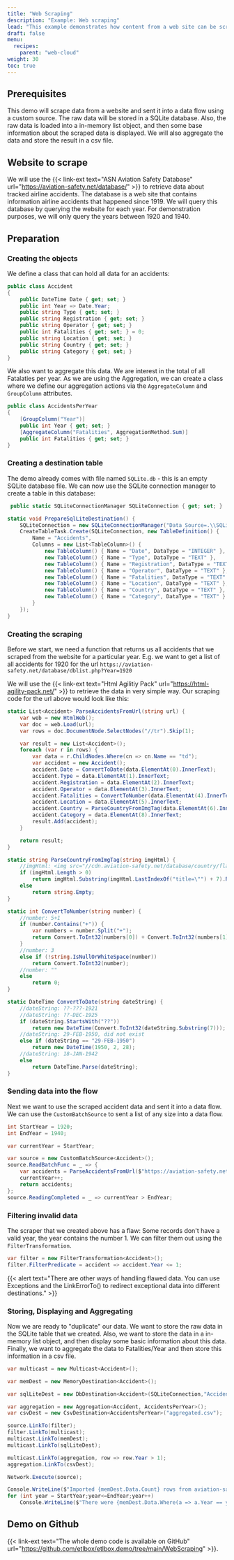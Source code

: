 ```yaml
---
title: "Web Scraping"
description: "Example: Web scraping"
lead: "This example demonstrates how content from a web site can be scraped and used to store, aggregate and display the retrieved data."
draft: false
menu:
  recipes:
    parent: "web-cloud"
weight: 30
toc: true
---
```



## Prerequisites

This demo will scrape data from a website and sent it into a data flow using a custom source.
The raw data will be stored in a SQLite database. Also, the raw data is loaded into a in-memory list object, and then some base information about the scraped data is displayed. We will also aggregate the data and store the result in a csv file.

## Website to scrape

We will use the {{< link-ext text="ASN Aviation Safety Database" url="https://aviation-safety.net/database/" >}} to retrieve data about tracked airline accidents. The database is a web site that contains information airline accidents that happened since 1919. We will query this database by querying the website for each year. For demonstration purposes, we will only query the years between 1920 and 1940.

## Preparation

### Creating the objects

We define a class that can hold all data for an accidents:

```C#
public class Accident
{
    public DateTime Date { get; set; }
    public int Year => Date.Year;
    public string Type { get; set; }
    public string Registration { get; set; }
    public string Operator { get; set; }
    public int Fatalities { get; set; } = 0;
    public string Location { get; set; }
    public string Country { get; set; }
    public string Category { get; set; }
}
```

We also want to aggregate this data. We are interest in the total of all Fatalaties per year.
As we are using the Aggregation, we can create a class where we define our aggregation actions via the `AggregateColumn`  and `GroupColumn` attributes.

```C#
public class AccidentsPerYear
{
    [GroupColumn("Year")]
    public int Year { get; set; }
    [AggregateColumn("Fatalities", AggregationMethod.Sum)]
    public int Fatalities { get; set; }
}
```

### Creating a destination table

The demo already comes with file named `SQLite.db` - this is an empty SQLite database file. We can now use the SQLite connection manager to create a table in this database:

```C#
 public static SQLiteConnectionManager SQLiteConnection { get; set; }

static void PrepareSqlLiteDestination() {
    SQLiteConnection = new SQLiteConnectionManager("Data Source=.\\SQLite.db;Version=3;");
    CreateTableTask.Create(SQLiteConnection, new TableDefinition() {
        Name = "Accidents",
        Columns = new List<TableColumn>() {
            new TableColumn() { Name = "Date", DataType = "INTEGER" },
            new TableColumn() { Name = "Type", DataType = "TEXT" },
            new TableColumn() { Name = "Registration", DataType = "TEXT" },
            new TableColumn() { Name = "Operator", DataType = "TEXT" },
            new TableColumn() { Name = "Fatalities", DataType = "TEXT" },
            new TableColumn() { Name = "Location", DataType = "TEXT" },
            new TableColumn() { Name = "Country", DataType = "TEXT" },
            new TableColumn() { Name = "Category", DataType = "TEXT" }
        }
    });
}
```

### Creating the scraping

Before we start, we need a function that returns us all accidents that we scraped from the website for a particular year. E.g. we want to get a list of all accidents for 1920 for the url `https://aviation-safety.net/database/dblist.php?Year=1920`

We will use the {{< link-ext text="Html Agilitiy Pack" url="https://html-agility-pack.net/" >}} to retrieve the data in very simple way.
Our scraping code for the url above would look like this:

```C#
static List<Accident> ParseAccidentsFromUrl(string url) {
    var web = new HtmlWeb();
    var doc = web.Load(url);
    var rows = doc.DocumentNode.SelectNodes("//tr").Skip(1);

    var result = new List<Accident>();
    foreach (var r in rows) {
        var data = r.ChildNodes.Where(cn => cn.Name == "td");
        var accident = new Accident();
        accident.Date = ConvertToDate(data.ElementAt(0).InnerText);
        accident.Type = data.ElementAt(1).InnerText;
        accident.Registration = data.ElementAt(2).InnerText;
        accident.Operator = data.ElementAt(3).InnerText;
        accident.Fatalities = ConvertToNumber(data.ElementAt(4).InnerText);
        accident.Location = data.ElementAt(5).InnerText;
        accident.Country = ParseCountryFromImgTag(data.ElementAt(6).InnerHtml);
        accident.Category = data.ElementAt(8).InnerText;
        result.Add(accident);
    }

    return result;
}

static string ParseCountryFromImgTag(string imgHtml) {
    //imgHtml: <img src="//cdn.aviation-safety.net/database/country/flags_15/I.gif" title="Italy">
    if (imgHtml.Length > 0)
        return imgHtml.Substring(imgHtml.LastIndexOf("title=\"") + 7).Replace("\">","");
    else
        return string.Empty;
}

static int ConvertToNumber(string number) {
    //number: 5+1
    if (number.Contains("+")) {
        var numbers = number.Split("+");
        return Convert.ToInt32(numbers[0]) + Convert.ToInt32(numbers[1]);
    }
    //number: 3
    else if (!string.IsNullOrWhiteSpace(number))
        return Convert.ToInt32(number);
    //number: ""
    else
        return 0;
}

static DateTime ConvertToDate(string dateString) {
    //dateString: ??-???-1921
    //dateString: ??-DEC-1925
    if (dateString.StartsWith("??"))
        return new DateTime(Convert.ToInt32(dateString.Substring(7)));
    //dateString: 29-FEB-1950, did not exist
    else if (dateString == "29-FEB-1950")
        return new DateTime(1950, 2, 28);
    //dateString: 18-JAN-1942
    else
        return DateTime.Parse(dateString);
}

```

### Sending data into the flow

Next we want to use the scraped accident data and sent it into a data flow. We can use the `CustomBatchSource` to sent a list of any size into a data flow.

```C#
int StartYear = 1920;
int EndYear = 1940;

var currentYear = StartYear;

var source = new CustomBatchSource<Accident>();
source.ReadBatchFunc = _ => {
    var accidents = ParseAccidentsFromUrl($"https://aviation-safety.net/database/dblist.php?Year={currentYear}");
    currentYear++;
    return accidents;
};
source.ReadingCompleted = _ => currentYear > EndYear;
```

### Filtering invalid data

The scraper that we created above has a flaw: Some records don't have a valid year, the year contains the number 1. We can filter them out using the `FilterTransformation`.

```C#
var filter = new FilterTransformation<Accident>();
filter.FilterPredicate = accident => accident.Year <= 1;
```

{{< alert text="There are other ways of handling flawed data. You can use Exceptions and the LinkErrorTo() to redirect exceptional data into different destinations." >}}

### Storing, Displaying and Aggregating

Now we are ready to "duplicate" our data.
We want to store the raw data in the SQLite table that we created. Also, we want to store the data in a in-memory list object, and then display some basic information about this data. Finally, we want to aggregate the data to Fatalities/Year and then store this information in a csv file.

```C#
var multicast = new Multicast<Accident>();

var memDest = new MemoryDestination<Accident>();

var sqlLiteDest = new DbDestination<Accident>(SQLiteConnection,"Accidents");

var aggregation = new Aggregation<Accident, AccidentsPerYear>();
var csvDest = new CsvDestination<AccidentsPerYear>("aggregated.csv");

source.LinkTo(filter);
filter.LinkTo(multicast);
multicast.LinkTo(memDest);
multicast.LinkTo(sqlLiteDest);

multicast.LinkTo(aggregation, row => row.Year > 1);
aggregation.LinkTo(csvDest);

Network.Execute(source);

Console.WriteLine($"Imported {memDest.Data.Count} rows from aviation-safety.net");
for (int year = StartYear;year<=EndYear;year++)
    Console.WriteLine($"There were {memDest.Data.Where(a => a.Year == year).Count()} accidents in {year}");
```

## Demo on Github

{{< link-ext text="The whole demo code is available on GitHub" url="https://github.com/etlbox/etlbox.demo/tree/main/WebScraping" >}}.




